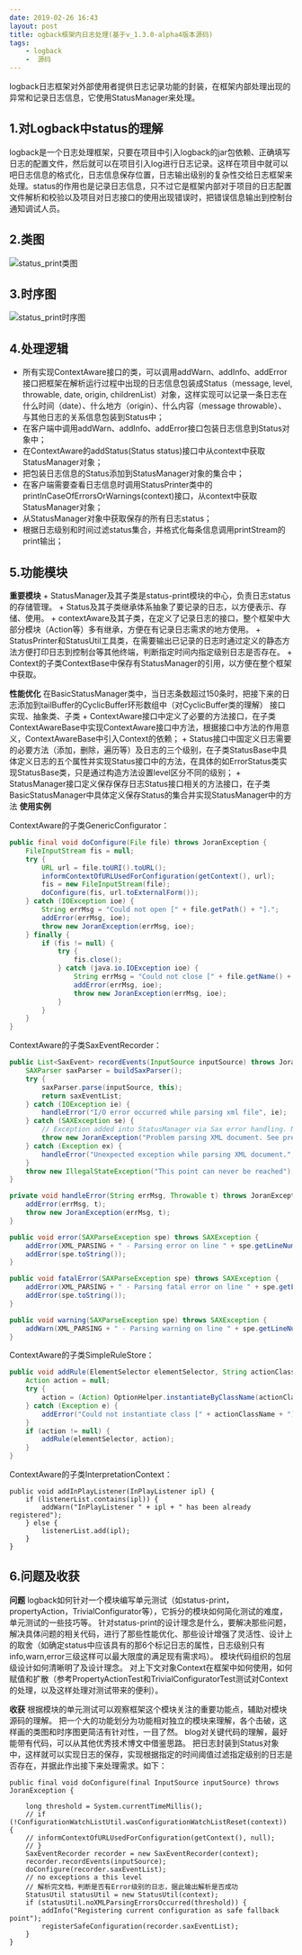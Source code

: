 ```yaml
---
date: 2019-02-26 16:43
layout: post
title: ogback框架内日志处理(基于v_1.3.0-alpha4版本源码)
tags:
	- logback
	-  源码
---
```


logback日志框架对外部使用者提供日志记录功能的封装，在框架内部处理出现的异常和记录日志信息，它使用StatusManager来处理。

<!-- more -->


## **1.对Logback中status的理解**
logback是一个日志处理框架，只要在项目中引入logback的jar包依赖、正确填写日志的配置文件，然后就可以在项目引入log进行日志记录。这样在项目中就可以吧日志信息的格式化，日志信息保存位置，日志输出级别的复杂性交给日志框架来处理。status的作用也是记录日志信息，只不过它是框架内部对于项目的日志配置文件解析和校验以及项目对日志接口的使用出现错误时，把错误信息输出到控制台通知调试人员。
	
## **2.类图**
![status_print类图](/assets/blogImg/20190226/status_print_class_diagram.png)

## **3.时序图**
![status_print时序图](/assets/blogImg/20190226/status_print_sequence_chart.png)

## **4.处理逻辑**
+ 所有实现ContextAware接口的类，可以调用addWarn、addInfo、addError接口把框架在解析运行过程中出现的日志信息包装成Status（message, level, throwable, date, origin, childrenList）对象，这样实现可以记录一条日志在什么时间（date）、什么地方（origin）、什么内容（message throwable）、与其他日志的关系信息包装到Status中；
+ 在客户端中调用addWarn、addInfo、addError接口包装日志信息到Status对象中；
+ 在ContextAware的addStatus(Status status)接口中从context中获取StatusManager对象；
+ 把包装日志信息的Status添加到StatusManager对象的集合中；
+ 在客户端需要查看日志信息时调用StatusPrinter类中的printInCaseOfErrorsOrWarnings(context)接口，从context中获取StatusManager对象；
+ 从StatusManager对象中获取保存的所有日志status；
+ 根据日志级别和时间过滤status集合，并格式化每条信息调用printStream的print输出；
	
## **5.功能模块**
**重要模块**
	+ StatusManager及其子类是status-print模块的中心，负责日志status的存储管理。
	+ Status及其子类继承体系抽象了要记录的日志，以方便表示、存储、使用。
	+ contextAware及其子类，在定义了记录日志的接口，整个框架中大部分模块（Action等）多有继承，方便在有记录日志需求的地方使用。
	+ StatusPrinter和StatusUtil工具类，在需要输出已记录的日志时通过定义的静态方法方便打印日志到控制台等其他终端，判断指定时间内指定级别日志是否存在。
	+ Context的子类ContextBase中保存有StatusManager的引用，以方便在整个框架中获取。
	
**性能优化**
	在BasicStatusManager类中，当日志条数超过150条时，把接下来的日志添加到tailBuffer的CyclicBuffer环形数组中（对CyclicBuffer类的理解）
	接口实现、抽象类、子类
	+ ContextAware接口中定义了必要的方法接口，在子类ContextAwareBase中实现ContextAware接口中方法，根据接口中方法的作用意义，ContextAwareBase中引入Context的依赖；
	+ Status接口中国定义日志需要的必要方法（添加，删除，遍历等）及日志的三个级别，在子类StatusBase中具体定义日志的五个属性并实现Status接口中的方法，在具体的如ErrorStatus类实现StatusBase类，只是通过构造方法设置level区分不同的级别；
	+ StatusManager接口定义保存保存日志Status接口相关的方法接口，在子类BasicStatusManager中具体定义保存Status的集合并实现StatusManager中的方法
**使用实例**

ContextAware的子类GenericConfigurator：
```java
public final void doConfigure(File file) throws JoranException {
    FileInputStream fis = null;
    try {
        URL url = file.toURI().toURL();
        informContextOfURLUsedForConfiguration(getContext(), url);
        fis = new FileInputStream(file);
        doConfigure(fis, url.toExternalForm());
    } catch (IOException ioe) {
        String errMsg = "Could not open [" + file.getPath() + "].";
        addError(errMsg, ioe);
        throw new JoranException(errMsg, ioe);
    } finally {
        if (fis != null) {
            try {
                fis.close();
            } catch (java.io.IOException ioe) {
                String errMsg = "Could not close [" + file.getName() + "].";
                addError(errMsg, ioe);
                throw new JoranException(errMsg, ioe);
            }
        }
    }
}
```

ContextAware的子类SaxEventRecorder：
```java
public List<SaxEvent> recordEvents(InputSource inputSource) throws JoranException {
    SAXParser saxParser = buildSaxParser();
    try {
        saxParser.parse(inputSource, this);
        return saxEventList;
    } catch (IOException ie) {
        handleError("I/O error occurred while parsing xml file", ie);
    } catch (SAXException se) {
        // Exception added into StatusManager via Sax error handling. No need to add it again
        throw new JoranException("Problem parsing XML document. See previously reported errors.", se);
    } catch (Exception ex) {
        handleError("Unexpected exception while parsing XML document.", ex);
    }
    throw new IllegalStateException("This point can never be reached");
}

private void handleError(String errMsg, Throwable t) throws JoranException {
    addError(errMsg, t);
    throw new JoranException(errMsg, t);
}

public void error(SAXParseException spe) throws SAXException {
    addError(XML_PARSING + " - Parsing error on line " + spe.getLineNumber() + " and column " + spe.getColumnNumber());
    addError(spe.toString());
}

public void fatalError(SAXParseException spe) throws SAXException {
    addError(XML_PARSING + " - Parsing fatal error on line " + spe.getLineNumber() + " and column " + spe.getColumnNumber());
    addError(spe.toString());
}

public void warning(SAXParseException spe) throws SAXException {
    addWarn(XML_PARSING + " - Parsing warning on line " + spe.getLineNumber() + " and column " + spe.getColumnNumber(), spe);
}
```

ContextAware的子类SimpleRuleStore：
```java
public void addRule(ElementSelector elementSelector, String actionClassName) {
    Action action = null;
    try {
        action = (Action) OptionHelper.instantiateByClassName(actionClassName, Action.class, context);
    } catch (Exception e) {
        addError("Could not instantiate class [" + actionClassName + "]", e);
    }
    if (action != null) {
        addRule(elementSelector, action);
    }
}
```

ContextAware的子类InterpretationContext：
```
public void addInPlayListener(InPlayListener ipl) {
    if (listenerList.contains(ipl)) {
        addWarn("InPlayListener " + ipl + " has been already registered");
    } else {
        listenerList.add(ipl);
    }
}
```

## **6.问题及收获**

**问题**
	logback如何针对一个模块编写单元测试（如status-print，propertyAction，TrivialConfigurator等），它拆分的模块如何简化测试的难度，单元测试的一些技巧等。
	针对status-print的设计理念是什么，要解决那些问题，解决具体问题的相关代码，进行了那些性能优化、那些设计增强了灵活性、设计上的取舍（如确定status中应该具有的那6个标记日志的属性，日志级别只有info,warn,error三级这样可以最大限度的满足现有需求吗）。
	模块代码组织的包层级设计如何清晰明了及设计理念。
	对上下文对象Context在框架中如何使用，如何赋值和扩散（参考PropertyActionTest和TrivialConfiguratorTest测试对Context的处理，以及这样处理对测试带来的便利）。
	
**收获**
	根据模块的单元测试可以观察框架这个模块关注的重要功能点，辅助对模块源码的理解。
	把一个大的功能划分为功能相对独立的模块来理解，各个击破，这样画的类图和时序图更简洁有针对性，一目了然。
	blog对关键代码的理解，最好能带有代码，可以从其他优秀技术博文中借鉴思路。
	把日志封装到Status对象中，这样就可以实现日志的保存，实现根据指定的时间阈值过滤指定级别的日志是否存在，并据此作出接下来处理需求。如下：

```
public final void doConfigure(final InputSource inputSource) throws JoranException {

    long threshold = System.currentTimeMillis();
    // if (!ConfigurationWatchListUtil.wasConfigurationWatchListReset(context)) {
    // informContextOfURLUsedForConfiguration(getContext(), null);
    // }
    SaxEventRecorder recorder = new SaxEventRecorder(context);
    recorder.recordEvents(inputSource);
    doConfigure(recorder.saxEventList);
    // no exceptions a this level
    // 解析完文档，判断是否有Error级别的日志，据此输出解析是否成功
    StatusUtil statusUtil = new StatusUtil(context);
    if (statusUtil.noXMLParsingErrorsOccurred(threshold)) {
        addInfo("Registering current configuration as safe fallback point");
        registerSafeConfiguration(recorder.saxEventList);
    }
}
```